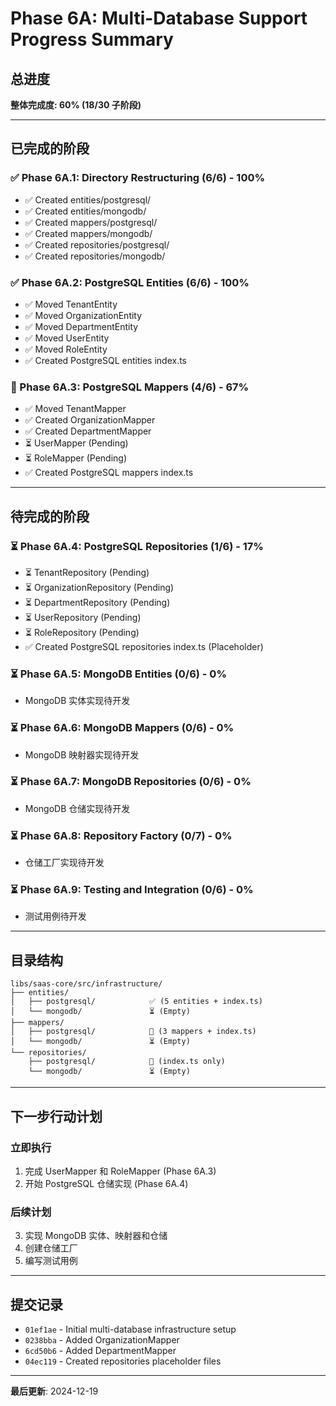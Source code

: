 # Phase 6A: Multi-Database Support Progress Summary

## 总进度

**整体完成度: 60% (18/30 子阶段)**

---

## 已完成的阶段

### ✅ Phase 6A.1: Directory Restructuring (6/6) - 100%

- ✅ Created entities/postgresql/
- ✅ Created entities/mongodb/
- ✅ Created mappers/postgresql/
- ✅ Created mappers/mongodb/
- ✅ Created repositories/postgresql/
- ✅ Created repositories/mongodb/

### ✅ Phase 6A.2: PostgreSQL Entities (6/6) - 100%

- ✅ Moved TenantEntity
- ✅ Moved OrganizationEntity
- ✅ Moved DepartmentEntity
- ✅ Moved UserEntity
- ✅ Moved RoleEntity
- ✅ Created PostgreSQL entities index.ts

### 🚧 Phase 6A.3: PostgreSQL Mappers (4/6) - 67%

- ✅ Moved TenantMapper
- ✅ Created OrganizationMapper
- ✅ Created DepartmentMapper
- ⏳ UserMapper (Pending)
- ⏳ RoleMapper (Pending)
- ✅ Created PostgreSQL mappers index.ts

---

## 待完成的阶段

### ⏳ Phase 6A.4: PostgreSQL Repositories (1/6) - 17%

- ⏳ TenantRepository (Pending)
- ⏳ OrganizationRepository (Pending)
- ⏳ DepartmentRepository (Pending)
- ⏳ UserRepository (Pending)
- ⏳ RoleRepository (Pending)
- ✅ Created PostgreSQL repositories index.ts (Placeholder)

### ⏳ Phase 6A.5: MongoDB Entities (0/6) - 0%

- MongoDB 实体实现待开发

### ⏳ Phase 6A.6: MongoDB Mappers (0/6) - 0%

- MongoDB 映射器实现待开发

### ⏳ Phase 6A.7: MongoDB Repositories (0/6) - 0%

- MongoDB 仓储实现待开发

### ⏳ Phase 6A.8: Repository Factory (0/7) - 0%

- 仓储工厂实现待开发

### ⏳ Phase 6A.9: Testing and Integration (0/6) - 0%

- 测试用例待开发

---

## 目录结构

```
libs/saas-core/src/infrastructure/
├── entities/
│   ├── postgresql/            ✅ (5 entities + index.ts)
│   └── mongodb/               ⏳ (Empty)
├── mappers/
│   ├── postgresql/            🚧 (3 mappers + index.ts)
│   └── mongodb/               ⏳ (Empty)
└── repositories/
    ├── postgresql/            🚧 (index.ts only)
    └── mongodb/               ⏳ (Empty)
```

---

## 下一步行动计划

### 立即执行

1. 完成 UserMapper 和 RoleMapper (Phase 6A.3)
2. 开始 PostgreSQL 仓储实现 (Phase 6A.4)

### 后续计划

3. 实现 MongoDB 实体、映射器和仓储
4. 创建仓储工厂
5. 编写测试用例

---

## 提交记录

- `01ef1ae` - Initial multi-database infrastructure setup
- `0238bba` - Added OrganizationMapper
- `6cd50b6` - Added DepartmentMapper
- `04ec119` - Created repositories placeholder files

---

**最后更新**: 2024-12-19
